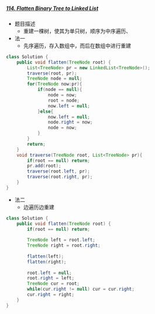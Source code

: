 ##### [114. Flatten Binary Tree to Linked List](https://leetcode-cn.com/problems/flatten-binary-tree-to-linked-list)

- 题目描述
  - 重建一棵树，使其为单只树，顺序为中序遍历、
- 法一
  - 先序遍历，存入数组中，而后在数组中进行重建

```java
class Solution {
    public void flatten(TreeNode root) {
        List<TreeNode> pr = new LinkedList<TreeNode>();
        traverse(root, pr);
        TreeNode node = null;
        for(TreeNode now:pr){
            if(node == null){
                node = now;
                root = node;
                now.left = null;
            }else{
                now.left = null;
                node.right = now;
                node = now;
            }
        }
        return;
    }
    void traverse(TreeNode root, List<TreeNode> pr){
        if(root == null) return;
        pr.add(root);
        traverse(root.left, pr);
        traverse(root.right, pr);
    }
}
```

- 法二
  - 边遍历边重建

```java
class Solution {
    public void flatten(TreeNode root) {
        if(root == null) return;
        
        TreeNode left = root.left;
        TreeNode right = root.right;
        
        flatten(left);
        flatten(right);
        
        root.left = null;
        root.right = left;
        TreeNode cur = root;
        while(cur.right != null) cur = cur.right;
        cur.right = right;
    }
}
```

